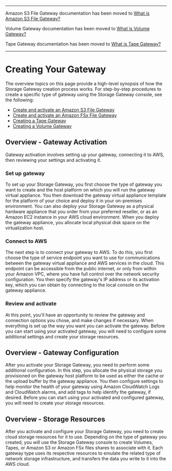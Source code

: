 --------

Amazon S3 File Gateway documentation has been moved to [What is Amazon S3 File Gateway?](https://docs.aws.amazon.com/filegateway/latest/files3/WhatIsStorageGateway.html)

Volume Gateway documentation has been moved to [What is Volume Gateway?](https://docs.aws.amazon.com/storagegateway/latest/vgw/WhatIsStorageGateway.html)

Tape Gateway documentation has been moved to [What is Tape Gateway?](https://docs.aws.amazon.com/storagegateway/latest/tgw/WhatIsStorageGateway.html)

--------

# Creating Your Gateway<a name="create-file-gateway"></a>

The overview topics on this page provide a high\-level synopsis of how the Storage Gateway creation process works\. For step\-by\-step procedures to create a specific type of gateway using the Storage Gateway console, see the following:
+ [Create and activate an Amazon S3 File Gateway](https://docs.aws.amazon.com/filegateway/latest/files3/create-gateway-file.html)
+ [Create and activate an Amazon FSx File Gateway](https://docs.aws.amazon.com/filegateway/latest/filefsxw/create-gateway-file.html)
+ [Creating a Tape Gateway](https://docs.aws.amazon.com/storagegateway/latest/tgw/create-tape-gateway.html)
+ [Creating a Volume Gateway](https://docs.aws.amazon.com/storagegateway/latest/vgw/create-volume-gateway-volume.html)

## Overview \- Gateway Activation<a name="how-it-works-create-gateway-activate"></a>

Gateway activation involves setting up your gateway, connecting it to AWS, then reviewing your settings and activating it\.

### Set up gateway<a name="w48ab1c16b7b5"></a>

To set up your Storage Gateway, you first choose the type of gateway you want to create and the host platform on which you will run the gateway virtual appliance\. You then download the gateway virtual appliance template for the platform of your choice and deploy it in your on\-premises environment\. You can also deploy your Storage Gateway as a physical hardware appliance that you order from your preferred reseller, or as an Amazon EC2 instance in your AWS cloud environment\. When you deploy the gateway appliance, you allocate local physical disk space on the virtualization host\.

### Connect to AWS<a name="w48ab1c16b7b7"></a>

The next step is to connect your gateway to AWS\. To do this, you first choose the type of service endpoint you want to use for communications between the gateway virtual appliance and AWS services in the cloud\. This endpoint can be accessible from the public internet, or only from within your Amazon VPC, where you have full control over the network security configuration\. You then specify the gateway's IP address or its activation key, which you can obtain by connecting to the local console on the gateway appliance\.

### Review and activate<a name="w48ab1c16b7b9"></a>

At this point, you'll have an opportunity to review the gateway and connection options you chose, and make changes if necessary\. When everything is set up the way you want you can activate the gateway\. Before you can start using your activated gateway, you will need to configure some additional settings and create your storage resources\.

## Overview \- Gateway Configuration<a name="how-it-works-create-gateway-configure"></a>

After you activate your Storage Gateway, you need to perform some additional configuration\. In this step, you allocate the physical storage you provisioned on the gateway host platform to be used as either the cache or the upload buffer by the gateway appliance\. You then configure settings to help monitor the health of your gateway using Amazon CloudWatch Logs and CloudWatch alarms, and add tags to help identify the gateway, if desired\. Before you can start using your activated and configured gateway, you will need to create your storage resources\.

## Overview \- Storage Resources<a name="how-it-works-create-resource"></a>

After you activate and configure your Storage Gateway, you need to create cloud storage resources for it to use\. Depending on the type of gateway you created, you will use the Storage Gateway console to create Volumes, Tapes, or Amazon S3 or Amazon FSx files shares to associate with it\. Each gateway type uses its respective resources to emulate the related type of network storage infrastructure, and transfers the data you write to it into the AWS cloud\.